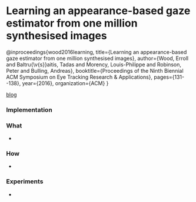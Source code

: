 # Learning an appearance-based gaze estimator from one million synthesised images

@inproceedings{wood2016learning,
  title={Learning an appearance-based gaze estimator from one million synthesised images},
  author={Wood, Erroll and Baltru{\v{s}}aitis, Tadas and Morency, Louis-Philippe and Robinson, Peter and Bulling, Andreas},
  booktitle={Proceedings of the Ninth Biennial ACM Symposium on Eye Tracking Research \& Applications},
  pages={131--138},
  year={2016},
  organization={ACM}
}

[blog](https://www.cl.cam.ac.uk/research/rainbow/projects/unityeyes/)

### Implementation

### What
-

### How
-

### Experiments
-
